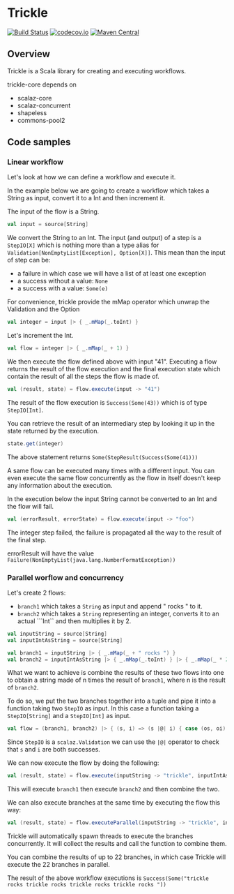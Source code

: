 # Trickle

[![Build Status](https://travis-ci.org/benoitlouy/trickle.svg)](https://travis-ci.org/benoitlouy/trickle)
[![codecov.io](http://codecov.io/github/benoitlouy/trickle/coverage.svg?branch=master)](http://codecov.io/github/benoitlouy/trickle?branch=master)
[![Maven Central](https://maven-badges.herokuapp.com/maven-central/com.github.benoitlouy/trickle/badge.svg)](https://maven-badges.herokuapp.com/maven-central/com.github.benoitlouy/trickle)

## Overview

Trickle is a Scala library for creating and executing workflows.

trickle-core depends on

* scalaz-core
* scalaz-concurrent
* shapeless
* commons-pool2

## Code samples

### Linear workflow

Let's look at how we can define a workflow and execute it.

In the example below we are going to create a workflow which takes a String as input, convert it to a Int and then increment it.


The input of the flow is a String.

```scala
val input = source[String]
```

We convert the String to an Int.
The input (and output) of a step is a ```StepIO[X]``` which is nothing more than a type alias for ```Validation[NonEmptyList[Exception], Option[X]]```. This mean than the input of step can be:

* a failure in which case we will have a list of at least one exception
* a success without a value: ```None```
* a success with a value: ```Some(e)```

For convenience, trickle provide the mMap operator which unwrap the Validation and the Option

```scala
val integer = input |> { _.mMap(_.toInt) }
```

Let's increment the Int.

```scala
val flow = integer |> { _.mMap(_ + 1) }
```

We then execute the flow defined above with input "41". Executing a flow returns the result of the flow execution and the final execution state which contain the result of all the steps the flow is made of.

```scala
val (result, state) = flow.execute(input -> "41")
```

The result of the flow execution is ```Success(Some(43))``` which is of type ```StepIO[Int]```.

You can retrieve the result of an intermediary step by looking it up in the state returned by the execution.

```scala
state.get(integer)
```

The above statement returns ```Some(StepResult(Success(Some(41)))```

A same flow can be executed many times with a different input. You can even execute the same flow concurrently as the flow in itself doesn't keep any information about the execution.

In the execution below the input String cannot be converted to an Int and the flow will fail.

```scala
val (errorResult, errorState) = flow.execute(input -> "foo")
```

The integer step failed, the failure is propagated all the way to the result of the final step.

errorResult will have the value ```Failure(NonEmptyList(java.lang.NumberFormatException))```

### Parallel worflow and concurrency

Let's create 2 flows:

* ```branch1``` which takes a ```String``` as input and append " rocks " to it.
* ```branch2``` which takes a ```String``` representing an integer, converts it to an actual ```Int`` and then multiplies it by 2.

```scala
val inputString = source[String]
val inputIntAsString = source[String]

val branch1 = inputString |> { _.mMap(_ + " rocks ") }
val branch2 = inputIntAsString |> { _.mMap(_.toInt) } |> { _.mMap(_ * 2) }
```

What we want to achieve is combine the results of these two flows into one to obtain a string made of n times the result of ```branch1```, where n is the result of ```branch2```.

To do so, we put the two branches together into a tuple and pipe it into a function taking two ```StepIO``` as input. In this case a function taking a ```StepIO[String]``` and a ```StepIO[Int]``` as input.

```scala
val flow = (branch1, branch2) |> { (s, i) => (s |@| i) { case (os, oi) => Some(os.get * oi.get) } }
```

Since ```StepIO``` is a ```scalaz.Validation``` we can use the ```|@|``` operator to check that `s` and `i` are both successes.

We can now execute the flow by doing the following:

```scala
val (result, state) = flow.execute(inputString -> "trickle", inputIntAsString -> "2")
```
This will execute `branch1` then execute `branch2` and then combine the two.

We can also execute branches at the same time by executing the flow this way:

```scala
val (result, state) = flow.executeParallel(inputString -> "trickle", inputIntAsString -> "2")
```

Trickle will automatically spawn threads to execute the branches concurrently. It will collect the results and call the function to combine them.

You can combine the results of up to 22 branches, in which case Trickle will execute the 22 branches in parallel.

The result of the above workflow executions is `Success(Some("trickle rocks trickle rocks trickle rocks trickle rocks "))`